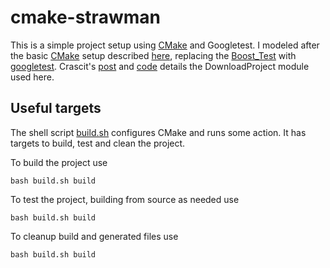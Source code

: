 # cmake-strawman
This is a simple project setup using [CMake](https://cmake.org/) and Googletest.
I modeled after the basic [CMake]() setup described [here](https://stackoverflow.com/questions/14446495/cmake-project-structure-with-unit-tests), replacing the [Boost_Test](http://www.boost.org/doc/libs/1_63_0/libs/test/doc/html/boost_test/testing_tools/boost_test_universal_macro.html) with [googletest](https://github.com/google/googletest).
Crascit's [post](https://crascit.com/2015/07/25/cmake-gtest/) and [code](https://github.com/Crascit/DownloadProject) details the DownloadProject module used here.

## Useful targets
The shell script [build.sh](./build.sh) configures CMake and runs some action.
It has targets to build, test and clean the project.

To build the project use
```
bash build.sh build
```

To test the project, building from source as needed use
```
bash build.sh build
```

To cleanup build and generated files use
```
bash build.sh build
```

